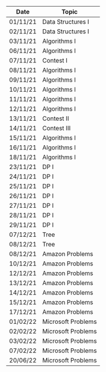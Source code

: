 |  Date  |      Topic        |
|--------|-------------------|
|01/11/21| Data Structures I |
|02/11/21| Data Structures I |
|03/11/21| Algorithms I      |
|06/11/21| Algorithms I      |
|07/11/21| Contest I         |
|08/11/21| Algorithms I      |
|09/11/21| Algorithms I      |
|10/11/21| Algorithms I      |
|11/11/21| Algorithms I      |
|12/11/21| Algorithms I      |
|13/11/21| Contest II        |
|14/11/21| Contest III       |
|15/11/21| Algorithms I      |
|16/11/21| Algorithms I      |
|18/11/21| Algorithms I      |
|23/11/21| DP I              |
|24/11/21| DP I              |
|25/11/21| DP I              |
|26/11/21| DP I              |
|27/11/21| DP I              |
|28/11/21| DP I              |
|29/11/21| DP I              |
|07/12/21| Tree              |
|08/12/21| Tree              |
|08/12/21| Amazon Problems   |
|10/12/21| Amazon Problems   |
|12/12/21| Amazon Problems   |
|13/12/21| Amazon Problems   |
|14/12/21| Amazon Problems   |
|15/12/21| Amazon Problems   |
|17/12/21| Amazon Problems   |
|01/02/22| Microsoft Problems|
|02/02/22| Microsoft Problems|
|03/02/22| Microsoft Problems|
|07/02/22| Microsoft Problems|
|20/06/22| Microsoft Problems|